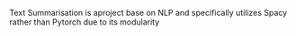 Text Summarisation is aproject base on NLP and specifically utilizes Spacy rather than Pytorch due to its modularity
